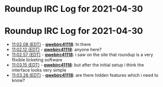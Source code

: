 # Roundup IRC Log for 2021-04-30 #
# Roundup IRC Log for 2021-04-30
* <a href="#11:02.08" id="11:02.08">11:02.08 (EDT)</a> - __[qwebirc41118](https://github.com/qwebirc41118)__: hi there
* <a href="#11:02.12" id="11:02.12">11:02.12 (EDT)</a> - __[qwebirc41118](https://github.com/qwebirc41118)__: anyone here?
* <a href="#11:02.57" id="11:02.57">11:02.57 (EDT)</a> - __[qwebirc41118](https://github.com/qwebirc41118)__: i saw on the site that roundup is a very flixible ticketing software
* <a href="#11:03.15" id="11:03.15">11:03.15 (EDT)</a> - __[qwebirc41118](https://github.com/qwebirc41118)__: but after the initial setup i think the interface looks very simple
* <a href="#11:03.26" id="11:03.26">11:03.26 (EDT)</a> - __[qwebirc41118](https://github.com/qwebirc41118)__: are there hidden features which i need to know?
